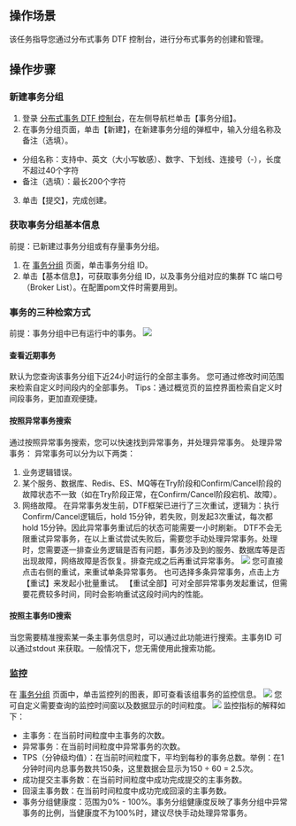 ## 操作场景
该任务指导您通过分布式事务 DTF 控制台，进行分布式事务的创建和管理。

## 操作步骤
### 新建事务分组
1. 登录 [分布式事务 DTF 控制台](https://console.cloud.tencent.com/dtf)，在左侧导航栏单击【事务分组】。
2. 在事务分组页面，单击【新建】，在新建事务分组的弹框中，输入分组名称及备注（选填）。
 - 分组名称：支持中、英文（大小写敏感）、数字、下划线、连接号（-），长度不超过40个字符
 - 备注（选填）：最长200个字符
3. 单击【提交】，完成创建。


### 获取事务分组基本信息
前提：已新建过事务分组或有存量事务分组。

1. 在 [事务分组](https://console.cloud.tencent.com/dtf/group) 页面，单击事务分组 ID。
2. 单击【基本信息】，可获取事务分组 ID，以及事务分组对应的集群 TC 端口号（Broker List）。在配置pom文件时需要用到。

### 事务的三种检索方式
前提：事务分组中已有运行中的事务。
![](https://main.qcloudimg.com/raw/0670220cd0d7773f0fb6d14f7a0d9c4f.png)

#### 查看近期事务
默认为您查询该事务分组下近24小时运行的全部主事务。
您可通过修改时间范围来检索自定义时间段内的全部事务。
Tips：通过概览页的监控界面检索自定义时间段事务，更加直观便捷。

#### 按照异常事务搜索
通过按照异常事务搜索，您可以快速找到异常事务，并处理异常事务。
处理异常事务：
异常事务可以分为以下两类：
1. 业务逻辑错误。
2. 某个服务、数据库、Redis、ES、MQ等在Try阶段和Confirm/Cancel阶段的故障状态不一致（如在Try阶段正常，在Confirm/Cancel阶段宕机、故障）。
3. 网络故障。
在异常事务发生前，DTF框架已进行了三次重试，逻辑为：执行Confirm/Cancel逻辑后，hold 15分钟，若失败，则发起3次重试，每次都hold 15分钟。因此异常事务重试后的状态可能需要一小时刷新。
DTF不会无限重试异常事务，在以上重试尝试失败后，需要您手动处理异常事务。处理时，您需要逐一排查业务逻辑是否有问题，事务涉及到的服务、数据库等是否出现故障，网络故障是否恢复。排查完成之后再重试异常事务。
![](https://main.qcloudimg.com/raw/216f8b2dcc5c9de169d392c090a3fc19.png)
您可直接点击右侧的重试，来重试单条异常事务。
也可选择多条异常事务，点击上方【重试】来发起小批量重试。
【重试全部】可对全部异常事务发起重试，但需要花费较多时间，同时会影响重试这段时间内的性能。

#### 按照主事务ID搜索
当您需要精准搜索某一条主事务信息时，可以通过此功能进行搜索。主事务ID 可以通过stdout 来获取。一般情况下，您无需使用此搜索功能。

### 监控
在 [事务分组](https://console.cloud.tencent.com/dtf/group) 页面中，单击监控列的图表，即可查看该组事务的监控信息。
![](https://main.qcloudimg.com/raw/323afb165d3c946ca40d7c3cb0e15533.png)
您可自定义需要查询的监控时间窗以及数据显示的时间粒度。
![](https://main.qcloudimg.com/raw/c18cd78e22c83db356829bdbd509ef7f.png)
监控指标的解释如下：
- 主事务：在当前时间粒度中主事务的次数。
- 异常事务：在当前时间粒度中异常事务的次数。
- TPS（分钟级均值）：在当前时间粒度下，平均到每秒的事务总数。举例：在1分钟时间内总事务数共150条，这里数据会显示为150 ÷ 60 = 2.5次。
- 成功提交主事务数：在当前时间粒度中成功完成提交的主事务数。
- 回滚主事务数：在当前时间粒度中成功完成回滚的主事务数。
- 事务分组健康度：范围为0% - 100%。事务分组健康度反映了事务分组中异常事务的比例，当健康度不为100%时，建议尽快手动处理异常事务。
